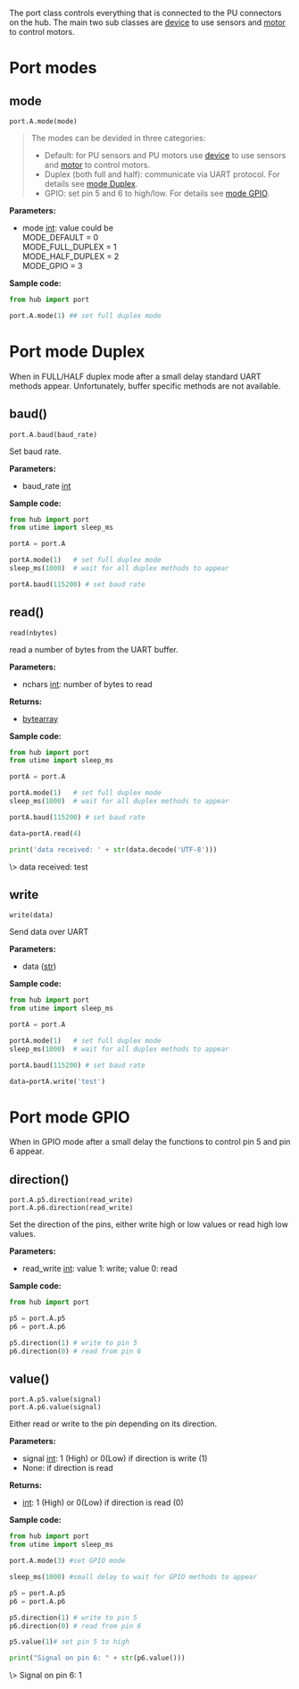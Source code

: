 The port class controls everything that is connected to the PU connectors on the hub. The main two sub classes are [device](sensors.md) to use sensors and [motor](motors.md) to control motors. 

# Port modes

## mode

`port.A.mode(mode)`

> The modes can be devided in three categories:   
>  -  Default: for PU sensors and PU motors use [device](sensors.md) to use sensors and [motor](motors.md) to control motors.
>  -  Duplex (both full and half): communicate via UART protocol. For details see [mode Duplex](#port-mode-duplex).  
>  -  GPIO: set pin 5 and 6 to high/low. For details see [mode GPIO](#port-mode-GPIO).

__Parameters:__

*  mode [int](data_types.md#int): value could be  
    MODE_DEFAULT = 0  
    MODE_FULL_DUPLEX = 1  
    MODE_HALF_DUPLEX = 2  
    MODE_GPIO = 3  

__Sample code:__

```python
from hub import port

port.A.mode(1) ## set full duplex mode
```

# Port mode Duplex

When in FULL/HALF duplex mode after a small delay standard UART methods appear. Unfortunately, buffer specific methods are not available. 

## baud()

`port.A.baud(baud_rate)`

Set baud rate. 

__Parameters:__

* baud_rate [int](data_types.md#int)

__Sample code:__

``` python
from hub import port
from utime import sleep_ms

portA = port.A

portA.mode(1)   # set full duplex mode 
sleep_ms(1000)  # wait for all duplex methods to appear

portA.baud(115200) # set baud rate
```

## read()

`read(nbytes)`

read a number of bytes from the UART buffer. 

__Parameters:__

*  nchars [int](data_types.md#int): number of bytes to read

__Returns:__

* [bytearray](data_types.md#bytearray)

__Sample code:__

``` python
from hub import port
from utime import sleep_ms

portA = port.A

portA.mode(1)   # set full duplex mode 
sleep_ms(1000)  # wait for all duplex methods to appear

portA.baud(115200) # set baud rate

data=portA.read(4)

print('data received: ' + str(data.decode('UTF-8')))
```

<span class='shell_output'>
\> data received: test
</span>

## write

`write(data)`

Send data over UART

__Parameters:__

* data ([str](data_types.md#string))

__Sample code:__

``` python
from hub import port
from utime import sleep_ms

portA = port.A

portA.mode(1)   # set full duplex mode 
sleep_ms(1000)  # wait for all duplex methods to appear

portA.baud(115200) # set baud rate

data=portA.write('test')
```

# Port mode GPIO

When in GPIO mode after a small delay the functions to control pin 5 and pin 6 appear. 

## direction()

`port.A.p5.direction(read_write)`  
`port.A.p6.direction(read_write)`

Set the direction of the pins, either write high or low values or read high low values.

__Parameters:__

* read_write [int](data_types.md#int): value 1: write; value 0: read

__Sample code:__ 

``` python
from hub import port

p5 = port.A.p5
p6 = port.A.p6

p5.direction(1) # write to pin 5
p6.direction(0) # read from pin 6
```
  
## value()

`port.A.p5.value(signal)`  
`port.A.p6.value(signal)`

Either read or write to the pin depending on its direction.

__Parameters:__

*  signal [int](data_types.md#int): 1 (High) or 0(Low) if direction is write (1)
*  None: if direction is read

__Returns:__

*   [int](data_types.md#int): 1 (High) or 0(Low) if direction is read (0)

__Sample code:__

``` python
from hub import port
from utime import sleep_ms

port.A.mode(3) #set GPIO mode

sleep_ms(1000) #small delay to wait for GPIO methods to appear

p5 = port.A.p5
p6 = port.A.p6

p5.direction(1) # write to pin 5
p6.direction(0) # read from pin 6

p5.value(1)# set pin 5 to high

print("Signal on pin 6: " + str(p6.value()))
```

<span class='shell_output'>
\> Signal on pin 6: 1
</span>






